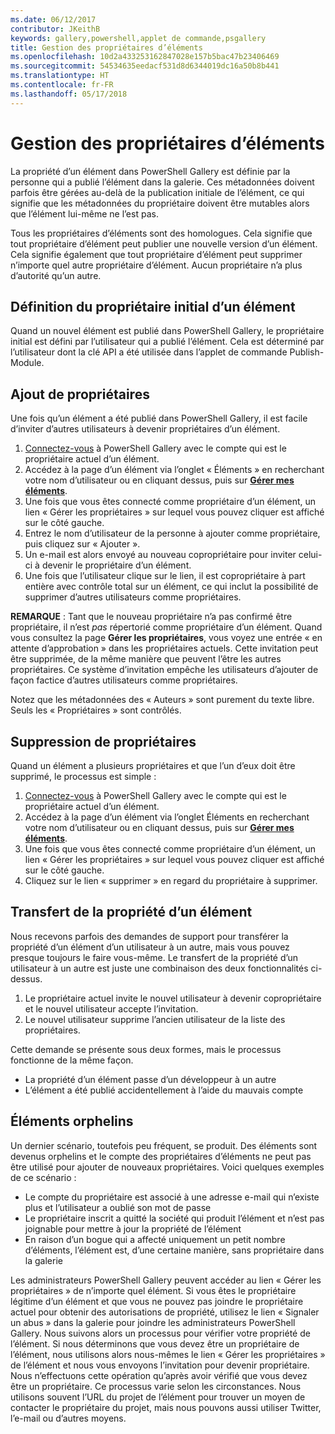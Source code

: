 ```yaml
---
ms.date: 06/12/2017
contributor: JKeithB
keywords: gallery,powershell,applet de commande,psgallery
title: Gestion des propriétaires d’éléments
ms.openlocfilehash: 10d2a433253162847028e157b5bac47b23406469
ms.sourcegitcommit: 54534635eedacf531d8d6344019dc16a50b8b441
ms.translationtype: HT
ms.contentlocale: fr-FR
ms.lasthandoff: 05/17/2018
---
```

# <a name="managing-item-owners"></a>Gestion des propriétaires d’éléments

La propriété d’un élément dans PowerShell Gallery est définie par la personne qui a publié l’élément dans la galerie.
Ces métadonnées doivent parfois être gérées au-delà de la publication initiale de l’élément, ce qui signifie que les métadonnées du propriétaire doivent être mutables alors que l’élément lui-même ne l’est pas.

Tous les propriétaires d’éléments sont des homologues.
Cela signifie que tout propriétaire d’élément peut publier une nouvelle version d’un élément. Cela signifie également que tout propriétaire d’élément peut supprimer n’importe quel autre propriétaire d’élément.
Aucun propriétaire n’a plus d’autorité qu’un autre.

## <a name="setting-an-items-initial-owner"></a>Définition du propriétaire initial d’un élément

Quand un nouvel élément est publié dans PowerShell Gallery, le propriétaire initial est défini par l’utilisateur qui a publié l’élément. Cela est déterminé par l’utilisateur dont la clé API a été utilisée dans l’applet de commande Publish-Module.

## <a name="adding-owners"></a>Ajout de propriétaires

Une fois qu’un élément a été publié dans PowerShell Gallery, il est facile d’inviter d’autres utilisateurs à devenir propriétaires d’un élément.

1. [Connectez-vous](https://powershellgallery.com/users/account/LogOn) à PowerShell Gallery avec le compte qui est le propriétaire actuel d’un élément.
2. Accédez à la page d’un élément via l’onglet « Éléments » en recherchant votre nom d’utilisateur ou en cliquant dessus, puis sur [**Gérer mes éléments**](https://www.powershellgallery.com/account/Packages).
3. Une fois que vous êtes connecté comme propriétaire d’un élément, un lien « Gérer les propriétaires » sur lequel vous pouvez cliquer est affiché sur le côté gauche.
4. Entrez le nom d’utilisateur de la personne à ajouter comme propriétaire, puis cliquez sur « Ajouter ».
5. Un e-mail est alors envoyé au nouveau copropriétaire pour inviter celui-ci à devenir le propriétaire d’un élément.
6. Une fois que l’utilisateur clique sur le lien, il est copropriétaire à part entière avec contrôle total sur un élément, ce qui inclut la possibilité de supprimer d’autres utilisateurs comme propriétaires.

**REMARQUE** : Tant que le nouveau propriétaire n’a pas confirmé être propriétaire, il n’est *pas* répertorié comme propriétaire d’un élément.
Quand vous consultez la page **Gérer les propriétaires**, vous voyez une entrée « en attente d’approbation » dans les propriétaires actuels.
Cette invitation peut être supprimée, de la même manière que peuvent l’être les autres propriétaires.
Ce système d’invitation empêche les utilisateurs d’ajouter de façon factice d’autres utilisateurs comme propriétaires.

Notez que les métadonnées des « Auteurs » sont purement du texte libre. Seuls les « Propriétaires » sont contrôlés.


## <a name="removing-owners"></a>Suppression de propriétaires

Quand un élément a plusieurs propriétaires et que l’un d’eux doit être supprimé, le processus est simple :

1. [Connectez-vous](https://powershellgallery.com/users/account/LogOn) à PowerShell Gallery avec le compte qui est le propriétaire actuel d’un élément.
2. Accédez à la page d’un élément via l’onglet Éléments en recherchant votre nom d’utilisateur ou en cliquant dessus, puis sur [**Gérer mes éléments**](https://www.powershellgallery.com/account/Packages).
3. Une fois que vous êtes connecté comme propriétaire d’un élément, un lien « Gérer les propriétaires » sur lequel vous pouvez cliquer est affiché sur le côté gauche.
4. Cliquez sur le lien « supprimer » en regard du propriétaire à supprimer.



## <a name="transferring-item-ownership"></a>Transfert de la propriété d’un élément

Nous recevons parfois des demandes de support pour transférer la propriété d’un élément d’un utilisateur à un autre, mais vous pouvez presque toujours le faire vous-même.
Le transfert de la propriété d’un utilisateur à un autre est juste une combinaison des deux fonctionnalités ci-dessus.

1. Le propriétaire actuel invite le nouvel utilisateur à devenir copropriétaire et le nouvel utilisateur accepte l’invitation.
2. Le nouvel utilisateur supprime l’ancien utilisateur de la liste des propriétaires.

Cette demande se présente sous deux formes, mais le processus fonctionne de la même façon.

- La propriété d’un élément passe d’un développeur à un autre
- L’élément a été publié accidentellement à l’aide du mauvais compte


## <a name="orphaned-items"></a>Éléments orphelins

Un dernier scénario, toutefois peu fréquent, se produit.
Des éléments sont devenus orphelins et le compte des propriétaires d’éléments ne peut pas être utilisé pour ajouter de nouveaux propriétaires.
Voici quelques exemples de ce scénario :

- Le compte du propriétaire est associé à une adresse e-mail qui n’existe plus et l’utilisateur a oublié son mot de passe
- Le propriétaire inscrit a quitté la société qui produit l’élément et n’est pas joignable pour mettre à jour la propriété de l’élément
- En raison d’un bogue qui a affecté uniquement un petit nombre d’éléments, l’élément est, d’une certaine manière, sans propriétaire dans la galerie

Les administrateurs PowerShell Gallery peuvent accéder au lien « Gérer les propriétaires » de n’importe quel élément.
Si vous êtes le propriétaire légitime d’un élément et que vous ne pouvez pas joindre le propriétaire actuel pour obtenir des autorisations de propriété, utilisez le lien « Signaler un abus » dans la galerie pour joindre les administrateurs PowerShell Gallery.
Nous suivons alors un processus pour vérifier votre propriété de l’élément.
Si nous déterminons que vous devez être un propriétaire de l’élément, nous utilisons alors nous-mêmes le lien « Gérer les propriétaires » de l’élément et nous vous envoyons l’invitation pour devenir propriétaire.
Nous n’effectuons cette opération qu’après avoir vérifié que vous devez être un propriétaire. Ce processus varie selon les circonstances.
Nous utilisons souvent l’URL du projet de l’élément pour trouver un moyen de contacter le propriétaire du projet, mais nous pouvons aussi utiliser Twitter, l’e-mail ou d’autres moyens.